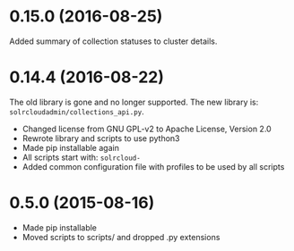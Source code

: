 # 0.15.0 (2016-08-25)

Added summary of collection statuses to cluster details.

# 0.14.4 (2016-08-22)

The old library is gone and no longer supported. The new library is: `solrcloudadmin/collections_api.py`.

* Changed license from GNU GPL-v2 to Apache License, Version 2.0
* Rewrote library and scripts to use python3
* Made pip installable again
* All scripts start with: `solrcloud-`
* Added common configuration file with profiles to be used by all scripts

# 0.5.0 (2015-08-16)

* Made pip installable
* Moved scripts to scripts/ and dropped .py extensions
